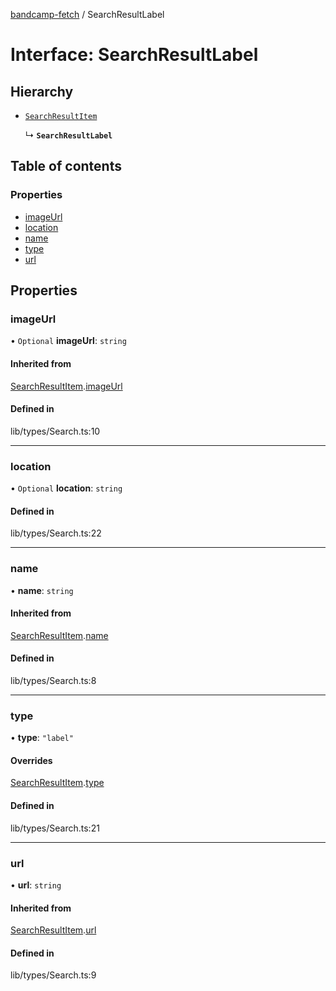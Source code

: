[bandcamp-fetch](../README.md) / SearchResultLabel

# Interface: SearchResultLabel

## Hierarchy

- [`SearchResultItem`](SearchResultItem.md)

  ↳ **`SearchResultLabel`**

## Table of contents

### Properties

- [imageUrl](SearchResultLabel.md#imageurl)
- [location](SearchResultLabel.md#location)
- [name](SearchResultLabel.md#name)
- [type](SearchResultLabel.md#type)
- [url](SearchResultLabel.md#url)

## Properties

### imageUrl

• `Optional` **imageUrl**: `string`

#### Inherited from

[SearchResultItem](SearchResultItem.md).[imageUrl](SearchResultItem.md#imageurl)

#### Defined in

lib/types/Search.ts:10

___

### location

• `Optional` **location**: `string`

#### Defined in

lib/types/Search.ts:22

___

### name

• **name**: `string`

#### Inherited from

[SearchResultItem](SearchResultItem.md).[name](SearchResultItem.md#name)

#### Defined in

lib/types/Search.ts:8

___

### type

• **type**: ``"label"``

#### Overrides

[SearchResultItem](SearchResultItem.md).[type](SearchResultItem.md#type)

#### Defined in

lib/types/Search.ts:21

___

### url

• **url**: `string`

#### Inherited from

[SearchResultItem](SearchResultItem.md).[url](SearchResultItem.md#url)

#### Defined in

lib/types/Search.ts:9
